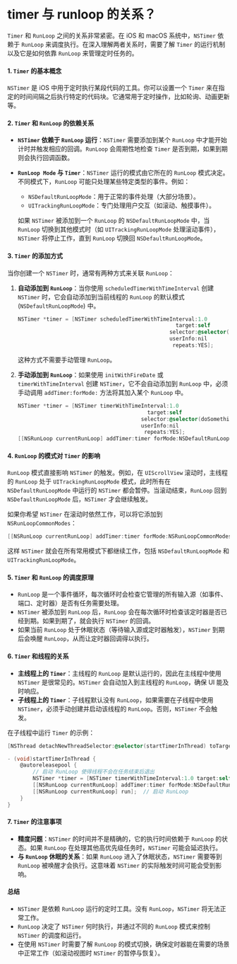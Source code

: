 # timer 与 runloop 的关系？

`Timer` 和 `RunLoop` 之间的关系非常紧密。在 iOS 和 macOS 系统中，`NSTimer` 依赖于 `RunLoop` 来调度执行。在深入理解两者关系时，需要了解 `Timer` 的运行机制以及它是如何依靠 `RunLoop` 来管理定时任务的。

#### 1. `Timer` 的基本概念

`NSTimer` 是 iOS 中用于定时执行某段代码的工具。你可以设置一个 `Timer` 来在指定的时间间隔之后执行特定的代码块。它通常用于定时操作，比如轮询、动画更新等。

#### 2. `Timer` 和 `RunLoop` 的依赖关系

* **`NSTimer` 依赖于 `RunLoop` 运行**：`NSTimer` 需要添加到某个 `RunLoop` 中才能开始计时并触发相应的回调。`RunLoop` 会周期性地检查 `Timer` 是否到期，如果到期则会执行回调函数。
*   **`RunLoop Mode` 与 `Timer`**：`NSTimer` 运行的模式由它所在的 `RunLoop` 模式决定。不同模式下，`RunLoop` 可能只处理某些特定类型的事件。例如：

    * `NSDefaultRunLoopMode`：用于正常的事件处理（大部分场景）。
    * `UITrackingRunLoopMode`：专门处理用户交互（如滚动、触摸事件）。

    如果 `NSTimer` 被添加到一个 `RunLoop` 的 `NSDefaultRunLoopMode` 中，当 `RunLoop` 切换到其他模式时（如 `UITrackingRunLoopMode` 处理滚动事件），`NSTimer` 将停止工作，直到 `RunLoop` 切换回 `NSDefaultRunLoopMode`。

#### 3. `Timer` 的添加方式

当你创建一个 `NSTimer` 时，通常有两种方式来关联 `RunLoop`：

1.  **自动添加到 `RunLoop`**：当你使用 `scheduledTimerWithTimeInterval` 创建 `NSTimer` 时，它会自动添加到当前线程的 `RunLoop` 的默认模式 (`NSDefaultRunLoopMode`) 中。

    ```objective-c
    NSTimer *timer = [NSTimer scheduledTimerWithTimeInterval:1.0
                                                      target:self
                                                    selector:@selector(doSomething)
                                                    userInfo:nil
                                                     repeats:YES];
    ```

    这种方式不需要手动管理 `RunLoop`。
2.  **手动添加到 `RunLoop`**：如果使用 `initWithFireDate` 或 `timerWithTimeInterval` 创建 `NSTimer`，它不会自动添加到 `RunLoop` 中，必须手动调用 `addTimer:forMode:` 方法将其加入某个 `RunLoop` 中。

    ```objective-c
    NSTimer *timer = [NSTimer timerWithTimeInterval:1.0
                                             target:self
                                           selector:@selector(doSomething)
                                           userInfo:nil
                                            repeats:YES];
    [[NSRunLoop currentRunLoop] addTimer:timer forMode:NSDefaultRunLoopMode];
    ```

#### 4. `RunLoop` 的模式对 `Timer` 的影响

`RunLoop` 模式直接影响 `NSTimer` 的触发。例如，在 `UIScrollView` 滚动时，主线程的 `RunLoop` 处于 `UITrackingRunLoopMode` 模式，此时所有在 `NSDefaultRunLoopMode` 中运行的 `NSTimer` 都会暂停。当滚动结束，`RunLoop` 回到 `NSDefaultRunLoopMode` 后，`NSTimer` 才会继续触发。

如果你希望 `NSTimer` 在滚动时依然工作，可以将它添加到 `NSRunLoopCommonModes`：

```objective-c
[[NSRunLoop currentRunLoop] addTimer:timer forMode:NSRunLoopCommonModes];
```

这样 `NSTimer` 就会在所有常用模式下都继续工作，包括 `NSDefaultRunLoopMode` 和 `UITrackingRunLoopMode`。

#### 5. `Timer` 和 `RunLoop` 的调度原理

* `RunLoop` 是一个事件循环，每次循环时会检查它管理的所有输入源（如事件、端口、定时器）是否有任务需要处理。
* `NSTimer` 被添加到 `RunLoop` 后，`RunLoop` 会在每次循环时检查该定时器是否已经到期。如果到期了，就会执行 `NSTimer` 的回调。
* 如果当前 `RunLoop` 处于休眠状态（等待输入源或定时器触发），`NSTimer` 到期后会唤醒 `RunLoop`，从而让定时器回调得以执行。

#### 6. `Timer` 和线程的关系

* **主线程上的 `Timer`**：主线程的 `RunLoop` 是默认运行的，因此在主线程中使用 `NSTimer` 是很常见的。`NSTimer` 会自动加入到主线程的 `RunLoop`，确保 UI 能及时响应。
* **子线程上的 `Timer`**：子线程默认没有 `RunLoop`，如果需要在子线程中使用 `NSTimer`，必须手动创建并启动该线程的 `RunLoop`。否则，`NSTimer` 不会触发。

在子线程中运行 `Timer` 的示例：

```objective-c
[NSThread detachNewThreadSelector:@selector(startTimerInThread) toTarget:self withObject:nil];

- (void)startTimerInThread {
    @autoreleasepool {
        // 启动 RunLoop 使得线程不会在任务结束后退出
        NSTimer *timer = [NSTimer timerWithTimeInterval:1.0 target:self selector:@selector(doSomething) userInfo:nil repeats:YES];
        [[NSRunLoop currentRunLoop] addTimer:timer forMode:NSDefaultRunLoopMode];
        [[NSRunLoop currentRunLoop] run];  // 启动 RunLoop
    }
}
```

#### 7. `Timer` 的注意事项

* **精度问题**：`NSTimer` 的时间并不是精确的，它的执行时间依赖于 `RunLoop` 的状态。如果 `RunLoop` 在处理其他高优先级任务时，`NSTimer` 可能会延迟执行。
* **与 `RunLoop` 休眠的关系**：如果 `RunLoop` 进入了休眠状态，`NSTimer` 需要等到 `RunLoop` 被唤醒才会执行。这意味着 `NSTimer` 的实际触发时间可能会受到影响。

#### 总结

* `NSTimer` 是依赖 `RunLoop` 运行的定时工具。没有 `RunLoop`，`NSTimer` 将无法正常工作。
* `RunLoop` 决定了 `NSTimer` 何时执行，并通过不同的 `RunLoop` 模式来控制 `NSTimer` 的调度和运行。
* 在使用 `NSTimer` 时需要了解 `RunLoop` 的模式切换，确保定时器能在需要的场景中正常工作（如滚动视图时 `NSTimer` 的暂停与恢复）。
